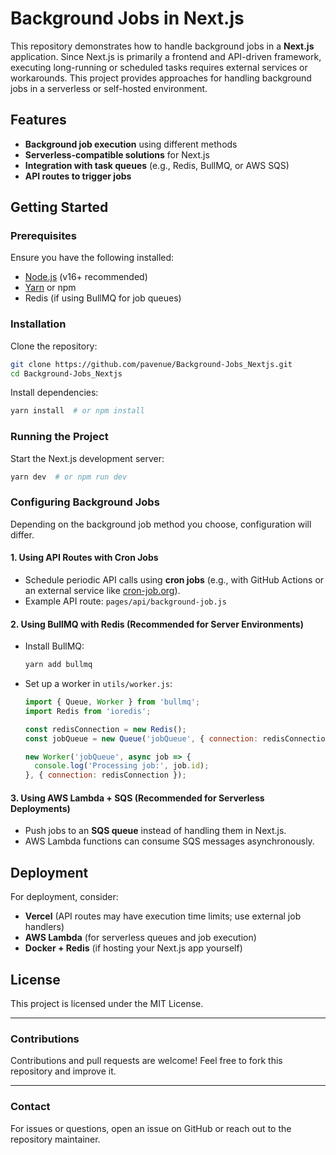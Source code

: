 # Background Jobs in Next.js

This repository demonstrates how to handle background jobs in a **Next.js** application. Since Next.js is primarily a frontend and API-driven framework, executing long-running or scheduled tasks requires external services or workarounds. This project provides approaches for handling background jobs in a serverless or self-hosted environment.

## Features

- **Background job execution** using different methods
- **Serverless-compatible solutions** for Next.js
- **Integration with task queues** (e.g., Redis, BullMQ, or AWS SQS)
- **API routes to trigger jobs**

## Getting Started

### Prerequisites

Ensure you have the following installed:

- [Node.js](https://nodejs.org/) (v16+ recommended)
- [Yarn](https://yarnpkg.com/) or npm
- Redis (if using BullMQ for job queues)

### Installation

Clone the repository:

```sh
git clone https://github.com/pavenue/Background-Jobs_Nextjs.git
cd Background-Jobs_Nextjs
```

Install dependencies:

```sh
yarn install  # or npm install
```

### Running the Project

Start the Next.js development server:

```sh
yarn dev  # or npm run dev
```

### Configuring Background Jobs

Depending on the background job method you choose, configuration will differ.

#### 1. **Using API Routes with Cron Jobs**

- Schedule periodic API calls using **cron jobs** (e.g., with GitHub Actions or an external service like [cron-job.org](https://cron-job.org/)).
- Example API route: `pages/api/background-job.js`

#### 2. **Using BullMQ with Redis** (Recommended for Server Environments)

- Install BullMQ:
  ```sh
  yarn add bullmq
  ```
- Set up a worker in `utils/worker.js`:
  ```js
  import { Queue, Worker } from 'bullmq';
  import Redis from 'ioredis';

  const redisConnection = new Redis();
  const jobQueue = new Queue('jobQueue', { connection: redisConnection });

  new Worker('jobQueue', async job => {
    console.log('Processing job:', job.id);
  }, { connection: redisConnection });
  ```

#### 3. **Using AWS Lambda + SQS** (Recommended for Serverless Deployments)

- Push jobs to an **SQS queue** instead of handling them in Next.js.
- AWS Lambda functions can consume SQS messages asynchronously.

## Deployment

For deployment, consider:

- **Vercel** (API routes may have execution time limits; use external job handlers)
- **AWS Lambda** (for serverless queues and job execution)
- **Docker + Redis** (if hosting your Next.js app yourself)

## License

This project is licensed under the MIT License.

---

### Contributions

Contributions and pull requests are welcome! Feel free to fork this repository and improve it.

---

### Contact

For issues or questions, open an issue on GitHub or reach out to the repository maintainer.